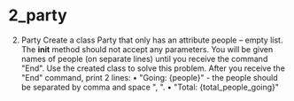  # 2_party
2.	Party
Create a class Party that only has an attribute people – empty list. The __init__ method should not accept any parameters. You will be given names of people (on separate lines) until you receive the command "End". Use the created class to solve this problem. After you receive the "End" command, print 2 lines:
•	"Going: {people}" - the people should be separated by comma and space ", ".
•	"Total: {total_people_going}"
